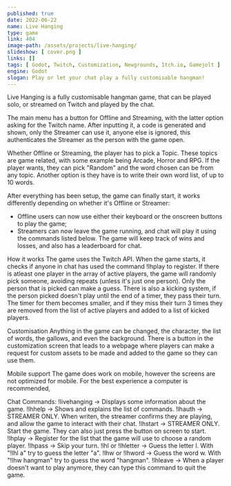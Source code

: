 ```yaml
---
published: true
date: 2022-06-22
name: Live Hanging
type: game
link: 404
image-path: /assets/projects/live-hanging/
slideshow: [ cover.png ]
links: []
tags: [ Godot, Twitch, Customization, Newgrounds, Itch.io, Gamejolt ]
engine: Godot
slogan: Play or let your chat play a fully customisable hangman!
---
```

Live Hanging is a fully customisable hangman game, that can be played solo, or streamed on Twitch and played by the chat.

The main menu has a button for Offline and Streaming, with the latter option asking for the Twitch name. After inputting it, a code is generated and shown, only the Streamer can use it, anyone else is ignored, this authenticates the Streamer as the person with the game open.

Whether Offline or Streaming, the player has to pick a Topic. These topics are game related, with some example being Arcade, Horror and RPG. If the player wants, they can pick "Random" and the word chosen can be from any topic. Another option is they have is to write their own word list, of up to 10 words.

After everything has been setup, the game can finally start, it works differently depending on whether it's Offline or Streamer:
- Offline users can now use either their keyboard or the onscreen buttons to play the game;
- Streamers can now leave the game running, and chat will play it using the commands listed below.
The game will keep track of wins and losses, and also has a leaderboard for chat.

How it works
The game uses the Twitch API. When the game starts, it checks if anyone in chat has used the command !lhplay to register. If there is atleast one player in the array of active players, the game will randomly pick someone, avoiding repeats (unless it's just one person). Only the person that is picked can make a guess. There is also a kicking system, if the person picked doesn't play until the end of a timer, they pass their turn. The timer for them becomes smaller, and if they miss their turn 3 times they are removed from the list of active players and added to a list of kicked players.

Customisation
Anything in the game can be changed, the character, the list of words, the gallows, and even the background.
There is a button in the customization screen that leads to a webpage where players can make a request for custom assets to be made and added to the game so they can use them.

Mobile support
The game does work on mobile, however the screens are not optimized for mobile. For the best experience a computer is recommended,

Chat Commands:
!livehanging → Displays some information about the game.
!lhhelp → Shows and explains the list of commands.
!lhauth → STREAMER ONLY. When writen, the streamer confirms they are playing, and allow the game to interact with their chat.
!lhstart → STREAMER ONLY. Start the game. They can also just press the button on screen to start.
!lhplay → Register for the list that the game will use to choose a random player.
!lhpass → Skip your turn.
!lhl or !lhletter → Guess the letter l. With "!lhl a" try to guess the letter "a".
!lhw or !lhword → Guess the word w. With "!lhw hangman" try to guess the word "hangman".
!lhleave → When a player doesn't want to play anymore, they can type this command to quit the game.